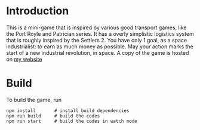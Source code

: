 # Introduction
This is a mini-game that is inspired by various good transport games, like the Port Royle and Patrician series. It has a overly simplistic logistics system that is roughly inspired by the Settlers 2. You have only 1 goal, as a space industrialist: to earn as much money as possible. May your action marks the start of a new industrial revolution, in space. A copy of the game is hosted on [my website][0]

[0]: https://achankf.github.io/space-industrialist/

# Build
To build the game, run	
~~~~
npm install       # install build dependencies
npm run build     # build the codes
npm run start     # build the codes in watch mode
~~~~
